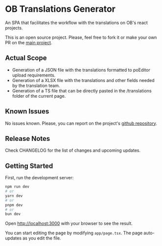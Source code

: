 # OB Translations Generator

An SPA that facilitates the workflow with the translations on OB's react projects.

This is an open source project. Please, feel free to fork it or make your own PR on the [main project](https://github.com/rzarroca/ob-translations-generator).

## Actual Scope

- Generation of a JSON file with the translations formatted to poEditor upload requirements.
- Generation of a XLSX file with the translations and other fields needed by the translation team.
- Generation of a TS file that can be directly pasted in the /translations folder of the current page.

## Known Issues

No issues known. Please, you can report on the project's [github repository](https://github.com/rzarroca/ob-translations-generator/issues).

## Release Notes

Check CHANGELOG for the list of changes and upcoming updates.

## Getting Started

First, run the development server:

```bash
npm run dev
# or
yarn dev
# or
pnpm dev
# or
bun dev
```

Open [http://localhost:3000](http://localhost:3000) with your browser to see the result.

You can start editing the page by modifying `app/page.tsx`. The page auto-updates as you edit the file.
